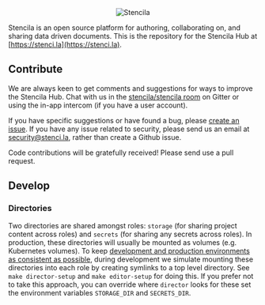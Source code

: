 <div align="center">
	<img src="http://stenci.la/img/logo-name.png" alt="Stencila" style="max-width:250px">
</div>

Stencila is an open source platform for authoring, collaborating on, and sharing data driven documents. This is the repository for the Stencila Hub at [https://stenci.la](https://stenci.la).

## Contribute

We are always keen to get comments and suggestions for ways to improve the Stencila Hub. Chat with us in the [stencila/stencila room](https://gitter.im/stencila/stencila) on Gitter or using the in-app intercom (if you have a user account). 

If you have specific suggestions or have found a bug, please [create an issue](https://github.com/stencila/hub/issues/new). If you have any issue related to security, please send us an email at security@stenci.la, rather than create a Github issue.

Code contributions will be gratefully received! Please send use a pull request.

## Develop


### Directories

Two directories are shared amongst roles: `storage` (for sharing project content across roles) and `secrets` (for sharing any secrets across roles). In production, these directories will usually be mounted as volumes (e.g. Kubernetes volumes). To keep [development and production environments as consistent as possible](https://12factor.net/dev-prod-parity), during development we simulate mounting these directories into each role by creating symlinks to a top level directory. See `make director-setup` and `make editor-setup` for doing this. If you prefer not to take this approach, you can override where `director` looks for these set the environment variables `STORAGE_DIR` and `SECRETS_DIR`.
